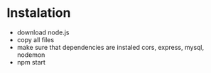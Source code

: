 # Instalation
* download node.js
* copy all files
* make sure that dependencies are instaled cors, express, mysql, nodemon
* npm start